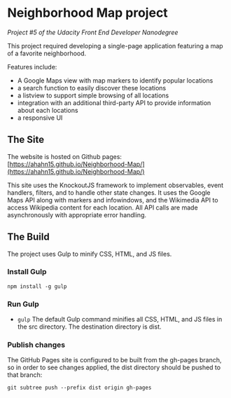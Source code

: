 # Neighborhood Map project
*Project #5 of the Udacity Front End Developer Nanodegree*

This project required developing a single-page application featuring a map of a favorite neighborhood.

Features include:
- A Google Maps view with map markers to identify popular locations
- a search function to easily discover these locations
- a listview to support simple browsing of all locations
- integration with an additional third-party API to provide information about each locations
- a responsive UI

## The Site

The website is hosted on Github pages:
[https://ahahn15.github.io/Neighborhood-Map/](https://ahahn15.github.io/Neighborhood-Map/)

This site uses the KnockoutJS framework to implement observables, event handlers, filters, and to handle other state changes. It uses the Google Maps API along with markers and infowindows, and the Wikimedia API to access Wikipedia content for each location. All API calls are made asynchronously with appropriate error handling.

## The Build

The project uses Gulp to minify CSS, HTML, and JS files.

### Install Gulp

`npm install -g gulp`

### Run Gulp
- `gulp`
The default Gulp command minifies all CSS, HTML, and JS files in the src directory. The destination directory is dist.

### Publish changes
The GitHub Pages site is configured to be built from the gh-pages branch, so in order to see changes applied, the dist directory should be pushed to that branch:

`git subtree push --prefix dist origin gh-pages`
